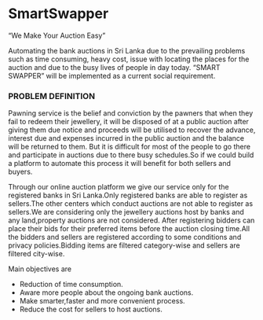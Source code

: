# SmartSwapper
“We Make Your Auction Easy”

Automating the bank auctions in Sri Lanka due to the prevailing problems such as  time consuming, heavy cost, issue with locating the places for the auction and due to the busy lives of people in day today.  “SMART SWAPPER” will be implemented as a current social requirement.

### PROBLEM DEFINITION
Pawning service is the belief and conviction by the pawners that when they fail to redeem their jewellery, it will be disposed of at a public auction after giving them due notice and proceeds will be utilised to recover the advance, interest due and expenses incurred in the public auction and the balance will be returned to them.
But it is difficult for most of the people to go there and participate in auctions due to there busy schedules.So if we could build a platform to automate this process it will benefit for both sellers and buyers.

  Through our online auction platform we give our service only for the                registered banks in Sri Lanka.Only registered banks are able to register as sellers.The other centers which conduct auctions are not able to register as sellers.We are considering only the jewellery auctions host by banks and any land,property auctions are not considered.
After registering bidders can place their bids for their preferred items before the auction closing time.All the bidders and sellers are registered according to some conditions and privacy policies.Bidding items are filtered category-wise and sellers are filtered city-wise.

Main objectives are

- Reduction of time consumption.
- Aware more people about the ongoing bank auctions.
- Make smarter,faster and more convenient process.
- Reduce the cost for sellers to host auctions.
